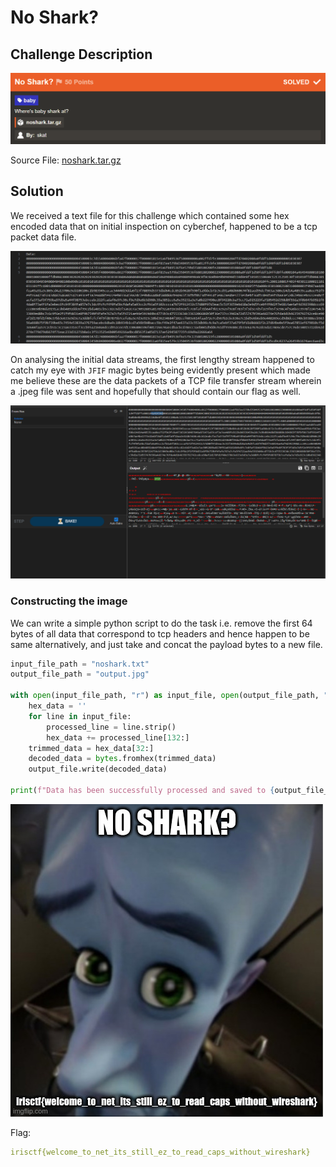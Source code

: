 # No Shark?

## Challenge Description

![Description](./assets/chall.png)

Source File: [noshark.tar.gz](./assets/noshark.tar.gz)

## Solution

We received a text file for this challenge which contained some hex encoded data that on initial inspection on cyberchef, happened to be a tcp packet data file.
 
![Given Data](./assets/file.png)

On analysing the initial data streams, the first lengthy stream happened to catch my eye with `JFIF` magic bytes being evidently present which made me believe these are the data packets of a TCP file transfer stream wherein a .jpeg file was sent and hopefully that should contain our flag as well.

![Initial Data](./assets/first_segment.png)

### Constructing the image
We can write a simple python script to do the task i.e. remove the first 64 bytes of all data that correspond to tcp headers and hence happen to be same alternatively, and just take and concat the payload bytes to a new file.

```python
input_file_path = "noshark.txt"
output_file_path = "output.jpg"

with open(input_file_path, "r") as input_file, open(output_file_path, "wb") as output_file:
    hex_data = ''
    for line in input_file:
        processed_line = line.strip()
        hex_data += processed_line[132:]
    trimmed_data = hex_data[32:]
    decoded_data = bytes.fromhex(trimmed_data)
    output_file.write(decoded_data)

print(f"Data has been successfully processed and saved to {output_file_path}.")
```

![Constructed Image](./assets/output.jpg)

Flag: 
```yaml
irisctf{welcome_to_net_its_still_ez_to_read_caps_without_wireshark}
```